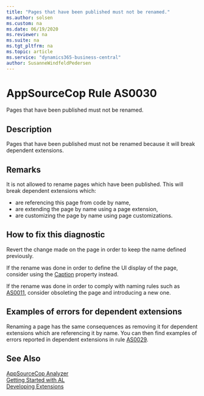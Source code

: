 ```yaml
---
title: "Pages that have been published must not be renamed."
ms.author: solsen
ms.custom: na
ms.date: 06/19/2020
ms.reviewer: na
ms.suite: na
ms.tgt_pltfrm: na
ms.topic: article
ms.service: "dynamics365-business-central"
author: SusanneWindfeldPedersen
---
```

[//]: # (START>DO_NOT_EDIT)
[//]: # (IMPORTANT:Do not edit any of the content between here and the END>DO_NOT_EDIT.)
[//]: # (Any modifications should be made in the .xml files in the ModernDev repo.)
# AppSourceCop Rule AS0030
Pages that have been published must not be renamed.  

## Description
Pages that have been published must not be renamed because it will break dependent extensions.

[//]: # (IMPORTANT: END>DO_NOT_EDIT)

## Remarks

It is not allowed to rename pages which have been published. This will break dependent extensions which:
- are referencing this page from code by name,
- are extending the page by name using a page extension,
- are customizing the page by name using page customizations.

## How to fix this diagnostic

Revert the change made on the page in order to keep the name defined previously. 

If the rename was done in order to define the UI display of the page, consider using the [Caption](../properties/devenv-caption-property.md) property instead.

If the rename was done in order to comply with naming rules such as [AS0011](appsourcecop-as0011-identifiersmusthaveaffix.md), consider obsoleting the page and introducing a new one.

## Examples of errors for dependent extensions

Renaming a page has the same consequences as removing it for dependent extensions which are referencing it by name. You can then find examples of errors reported in dependent extensions in rule [AS0029](appsourcecop-as0029-pagedeletionnotallowed.md).

## See Also  
[AppSourceCop Analyzer](appsourcecop.md)  
[Getting Started with AL](../devenv-get-started.md)  
[Developing Extensions](../devenv-dev-overview.md)  
